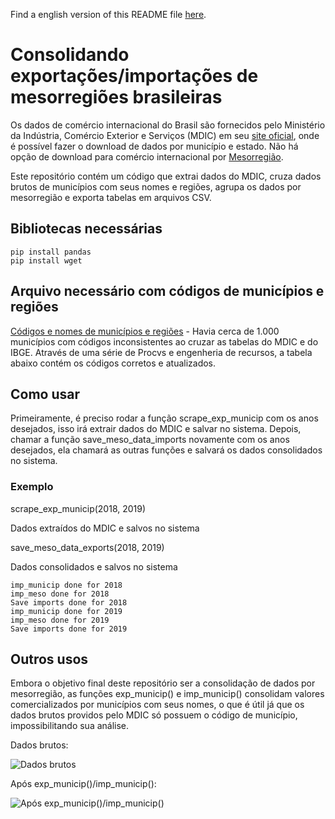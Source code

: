 Find a english version of this README file [here](https://github.com/rodrigobercinimartins/export-import-por-mesorregiao-brasil/blob/master/EN_README.md).
# Consolidando exportações/importações de mesorregiões brasileiras

Os dados de comércio internacional do Brasil são fornecidos pelo Ministério da Indústria, Comércio Exterior e Serviços (MDIC) em seu [site oficial](http://www.mdic.gov.br/index.php/comercio-exterior/estatisticas-de-comercio-exterior/base-de-dados-do-comercio-exterior-brasileiro-arquivos-para-download), onde é possível fazer o download de dados por município e estado. Não há opção de download para comércio internacional por [Mesorregião](https://pt.wikipedia.org/wiki/Mesorregi%C3%B5es_e_microrregi%C3%B5es_do_Brasil).

Este repositório contém um código que extrai dados do MDIC, cruza dados brutos de municípios com seus nomes e regiões, agrupa os dados por mesorregião e exporta tabelas em arquivos CSV.

## Bibliotecas necessárias

```
pip install pandas
pip install wget
```

## Arquivo necessário com códigos de municípios e regiões

[Códigos e nomes de municípios e regiões](https://drive.google.com/open?id=1FU_1V7yYW-jILYy-KPW7UgvtYfYU7jRk) - Havia cerca de 1.000 municípios com códigos inconsistentes ao cruzar as tabelas do MDIC e do IBGE. Através de uma série de Procvs e engenheria de recursos, a tabela abaixo contém os códigos corretos e atualizados.

## Como usar

Primeiramente, é preciso rodar a função scrape_exp_municip com os anos desejados, isso irá extrair dados do MDIC e salvar no sistema. Depois, chamar a função save_meso_data_imports novamente com os anos desejados, ela chamará as outras funções e salvará os dados consolidados no sistema.

### Exemplo

scrape_exp_municip(2018, 2019)

Dados extraídos do MDIC e salvos no sistema

save_meso_data_exports(2018, 2019)

Dados consolidados e salvos no sistema

```
imp_municip done for 2018
imp_meso done for 2018
Save imports done for 2018
imp_municip done for 2019
imp_meso done for 2019
Save imports done for 2019
```


## Outros usos

Embora o objetivo final deste repositório ser a consolidação de dados por mesorregião, as funções exp_municip() e imp_municip() consolidam valores comercializados por municípios com seus nomes, o que é útil já que os dados brutos providos pelo MDIC só possuem o código de município, impossibilitando sua análise.

Dados brutos:

![Dados brutos](https://i.imgur.com/CUe0ZEe.jpg)

Após exp_municip()/imp_municip():

![Após exp_municip()/imp_municip()](https://i.imgur.com/cMnLLJP.jpg)
